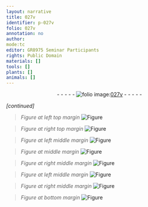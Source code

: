 ```yaml
---
layout: narrative
title: 027v
identifier: p-027v
folio: 027v
annotation: no
author:
mode:tc
editor: GR8975 Seminar Participants
rights: Public Domain
materials: []
tools: []
plants: []
animals: []
---
```


<div class="folio" align="center">- - - - - <a href="http://gallica.bnf.fr/ark:/12148/btv1b10500001g/f60.image" target="_blank"><img src="https://cu-mkp.github.io/2017-workshop-edition/assets/photo-icon.png" alt="folio image: " style="display:inline-block; margin-bottom:-3px;"/>027v</a> - - - - - </div>  
 
*[continued]*
  
> *Figure*
> *at left top margin*
> <a href="https://drive.google.com/open?id=0B9-oNrvWdlO5bW1tdUg0czEzTjg" target="_blank"><img src="https://cu-mkp.github.io/GR8975-edition/assets/photo-icon.png" alt="Figure" style="display:inline-block; margin-bottom:-3px;"/></a>
 
> *Figure*
> *at right top margin*
> <a href="https://drive.google.com/open?id=0B9-oNrvWdlO5OVloUjZocVpuVTg" target="_blank"><img src="https://cu-mkp.github.io/GR8975-edition/assets/photo-icon.png" alt="Figure" style="display:inline-block; margin-bottom:-3px;"/></a>
 
> *Figure*
> *at left middle margin*
> <a href="https://drive.google.com/open?id=0B9-oNrvWdlO5OGJ5MXhrMVFtVTA" target="_blank"><img src="https://cu-mkp.github.io/GR8975-edition/assets/photo-icon.png" alt="Figure" style="display:inline-block; margin-bottom:-3px;"/></a>
 
> *Figure*
> *at middle margin*
> <a href="https://drive.google.com/open?id=0B9-oNrvWdlO5OWVRTXVjNTljRnM" target="_blank"><img src="https://cu-mkp.github.io/GR8975-edition/assets/photo-icon.png" alt="Figure" style="display:inline-block; margin-bottom:-3px;"/></a>
 
> *Figure*
> *at right middle margin*
> <a href="https://drive.google.com/open?id=0B9-oNrvWdlO5T2k5QjJ0ZGtfc1U" target="_blank"><img src="https://cu-mkp.github.io/GR8975-edition/assets/photo-icon.png" alt="Figure" style="display:inline-block; margin-bottom:-3px;"/></a>
 
> *Figure*
> *at left middle margin*
> <a href="https://drive.google.com/open?id=0B9-oNrvWdlO5WmlyWDktZUhka1E" target="_blank"><img src="https://cu-mkp.github.io/GR8975-edition/assets/photo-icon.png" alt="Figure" style="display:inline-block; margin-bottom:-3px;"/></a>
 
> *Figure*
> *at right middle margin*
> <a href="https://drive.google.com/open?id=0B9-oNrvWdlO5Z3BiOF9jTFlzdzA" target="_blank"><img src="https://cu-mkp.github.io/GR8975-edition/assets/photo-icon.png" alt="Figure" style="display:inline-block; margin-bottom:-3px;"/></a>
 
> *Figure*
> *at bottom margin*
> <a href="https://drive.google.com/open?id=0B9-oNrvWdlO5MVh1MEdHdDZLWmc" target="_blank"><img src="https://cu-mkp.github.io/GR8975-edition/assets/photo-icon.png" alt="Figure" style="display:inline-block; margin-bottom:-3px;"/></a>
 
